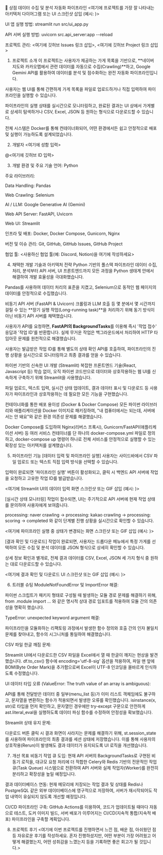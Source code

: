 📖 상점 데이터 수집 및 분석 자동화 파이프라인
<여기에 프로젝트를 가장 잘 나타내는 아키텍처 다이어그램 또는 UI 스크린샷 삽입 (예시: )>

UI 앱 실행 방법: streamlit run src/ui_app.py

API 서버 실행 방법: uvicorn src.api_server:app --reload

프로젝트 관리: <여기에 깃허브 Issues 링크 삽입>, <여기에 깃허브 Project 링크 삽입>

1. 프로젝트 소개
이 프로젝트는 사용자가 제공하는 가게 목록을 기반으로, **네이버 지도와 카카오맵에서 관련 데이터를 자동으로 수집(Crawling)**하고, Google Gemini API를 활용하여 데이터를 분석 및 점수화하는 완전 자동화 파이프라인입니다.

사용자는 웹 UI를 통해 간편하게 가게 목록을 파일로 업로드하거나 직접 입력하여 파이프라인을 실행할 수 있습니다.

파이프라인의 실행 상태를 실시간으로 모니터링하고, 완료된 결과는 UI 상에서 가게별로 상세히 탐색하거나 CSV, Excel, JSON 등 원하는 형식으로 다운로드할 수 있습니다.

전체 시스템은 Docker를 통해 컨테이너화되어, 어떤 환경에서든 쉽고 안정적으로 배포 및 실행이 가능하도록 설계되었습니다.

2. 개발자
<여기에 성함 입력>

  @<여기에 깃허브 ID 입력>

3. 개발 환경 및 주요 기술
언어: Python

주요 라이브러리:

Data Handling: Pandas

Web Crawling: Selenium

AI / LLM: Google Generative AI (Gemini)

Web API Server: FastAPI, Uvicorn

Web UI: Streamlit

인프라 및 배포: Docker, Docker Compose, Gunicorn, Nginx

버전 및 이슈 관리: Git, GitHub, GitHub Issues, GitHub Project

협업 툴: <사용하신 협업 툴(예: Discord, Notion)을 여기에 작성하세요>

4. 채택한 개발 기술과 아키텍처 전략
Python 기반의 풀스택 파이프라인
데이터 수집, 처리, 분석부터 API 서버, UI 프론트엔드까지 모든 과정을 Python 생태계 안에서 해결하여 개발 효율성을 극대화했습니다.

Pandas를 사용하여 데이터 처리의 표준을 지켰고, Selenium으로 동적인 웹 페이지의 데이터를 안정적으로 수집했습니다.

비동기 API 서버 (FastAPI & Uvicorn)
크롤링과 LLM 호출 등 몇 분에서 몇 시간까지 걸릴 수 있는 **장기 실행 작업(Long-running task)**을 처리하기 위해 동기 방식이 아닌 비동기 API 서버를 채택했습니다.

사용자가 API를 요청하면, **FastAPI의 BackgroundTasks**를 이용해 즉시 '작업 접수' 응답과 '작업 ID'를 반환합니다. 실제 무거운 작업은 백그라운드에서 처리하여 HTTP 타임아웃 문제를 원천적으로 해결했습니다.

사용자는 발급받은 작업 ID를 통해 별도의 상태 확인 API를 호출하여, 파이프라인의 진행 상황을 실시간으로 모니터링하고 최종 결과를 얻을 수 있습니다.

파이썬 기반의 신속한 UI 개발 (Streamlit)
복잡한 프론트엔드 기술(React, Javascript 등) 학습 없이, 오직 파이썬 코드만으로 데이터와 상호작용하는 웹 UI를 신속하게 구축하기 위해 Streamlit을 사용했습니다.

파일 업로드, 텍스트 입력, 실시간 상태 업데이트, 결과 데이터 표시 및 다운로드 등 사용자가 파이프라인과 상호작용하는 데 필요한 모든 기능을 구현했습니다.

컨테이너화를 통한 배포 용이성 (Docker & Docker Compose)
모든 파이썬 라이브러리와 애플리케이션을 Docker 이미지로 패키징하여, "내 컴퓨터에서는 되는데, 서버에서는 안 돼요"와 같은 환경 의존성 문제를 해결했습니다.

Docker Compose를 도입하여 Nginx(리버스 프록시), Gunicorn/FastAPI(애플리케이션 서버) 등 여러 서비스 컨테이너를 단 하나의 docker-compose.yml 파일로 정의하고, docker-compose up 명령어 하나로 전체 서비스를 안정적으로 실행할 수 있는 확장성 있는 아키텍처를 설계했습니다.

5. 파이프라인 기능
[데이터 입력 및 파이프라인 실행]
사용자는 사이드바에서 CSV 파일 업로드 또는 텍스트 직접 입력 방식을 선택할 수 있습니다.

입력이 완료되면 '파이프라인 실행' 버튼이 활성화되고, 클릭 시 백엔드 API 서버에 작업을 요청하고 고유한 작업 ID를 발급받습니다.

<여기에 Streamlit UI의 데이터 입력 화면 스크린샷 또는 GIF 삽입 (예시: )>

[실시간 상태 모니터링]
작업이 접수되면, UI는 주기적으로 API 서버에 현재 작업 상태를 문의하여 사용자에게 보여줍니다.

processing: naver crawling -> processing: kakao crawling -> processing: scoring -> completed 와 같이 단계별 진행 상황을 실시간으로 확인할 수 있습니다.

<여기에 파이프라인 실행 중 상태가 변경되는 화면 스크린샷 또는 GIF 삽입 (예시: )>

[결과 확인 및 다운로드]
작업이 완료되면, 사용자는 드롭다운 메뉴에서 특정 가게를 선택하여 모든 수집 및 분석 데이터를 JSON 형식으로 상세히 확인할 수 있습니다.

상세 정보 확인과 별개로, 전체 결과 데이터를 CSV, Excel, JSON 세 가지 형식 중 원하는 대로 다운로드할 수 있습니다.

<여기에 결과 확인 및 다운로드 UI 스크린샷 또는 GIF 삽입 (예시: )>

6. 트러블 슈팅
ModuleNotFoundError 및 ImportError 해결:

파이썬 스크립트가 패키지 형태로 구성될 때 발생하는 모듈 경로 문제를 해결하기 위해, from .module import ... 와 같은 명시적 상대 경로 임포트를 적용하여 모듈 간의 의존성을 명확히 했습니다.

TypeError: unexpected keyword argument 해결:

파이프라인을 모듈화하는 리팩토링 과정에서 발생한 함수 정의와 호출 간의 인자 불일치 문제를 찾아내고, 함수의 시그니처를 통일하여 해결했습니다.

CSV 파일 한글 깨짐 문제:

Streamlit UI에서 다운로드한 CSV 파일을 Excel에서 열 때 한글이 깨지는 현상을 발견했습니다. df.to_csv() 함수에 encoding='utf-8-sig' 옵션을 적용하여, 파일 맨 앞에 BOM(Byte Order Mark)을 추가함으로써 Excel이 UTF-8 인코딩을 올바르게 인식하도록 수정했습니다.

UI 데이터 타입 오류 (ValueError: The truth value of an array is ambiguous):

API를 통해 전달받은 데이터 중 일부(menu_list 등)가 이미 리스트 객체임에도 불구하고, 문자열을 변환하는 함수가 적용되면서 발생한 오류를 확인했습니다. isinstance(x, str)로 타입을 먼저 확인하고, 문자열인 경우에만 try-except 구문으로 안전하게 ast.literal_eval을 실행하도록 데이터 파싱 함수를 수정하여 안정성을 확보했습니다.

Streamlit 상태 유지 문제:

다운로드 버튼 클릭 시 결과 화면이 사라지는 문제를 해결하기 위해, st.session_state를 사용하여 파이프라인의 최종 결과를 세션 상태에 저장했습니다. 이를 통해 사용자의 상호작용(Rerun)이 발생해도 결과 데이터가 유지되도록 UI 로직을 개선했습니다.

7. 개선 목표
비동기 작업 큐 도입: 현재 API 서버의 BackgroundTasks로 구현된 비동기 로직을, 대규모 요청 처리에 더 적합한 Celery와 Redis 기반의 전문적인 작업 큐(Task Queue) 시스템으로 전환하여 API 서버와 실제 작업자(Worker)를 완전히 분리하고 확장성을 높일 예정입니다.

결과 데이터베이스 연동: 현재 메모리에 저장되는 작업 결과 및 상태를 Redis나 PostgreSQL 같은 외부 데이터베이스에 영구적으로 저장하여, 서버가 재시작되어도 작업 내역이 유실되지 않도록 개선할 예정입니다.

CI/CD 파이프라인 구축: GitHub Actions를 이용하여, 코드가 업데이트될 때마다 자동으로 테스트, 도커 이미지 빌드, 서버 배포가 이루어지는 CI/CD(지속적 통합/지속적 배포) 파이프라인을 구축할 계획입니다.

8. 프로젝트 후기
<여기에 이번 프로젝트를 진행하면서 느낀 점, 배운 점, 아쉬웠던 점 등 자유로운 후기를 작성하세요. 혼자 진행하셨지만, 어떤 부분이 가장 어려웠고 어떻게 해결했는지, 어떤 성취감을 느꼈는지 등을 기록하면 좋은 회고가 될 것입니다.>
